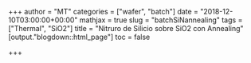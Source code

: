 +++
author = "MT"
categories = ["wafer", "batch"]
date = "2018-12-10T03:00:00+00:00"
mathjax = true
slug = "batchSiNannealing"
tags = ["Thermal", "SiO2"]
title = "Nitruro de Silicio sobre SiO2 con Annealing"
[output."blogdown::html_page"]
toc = false

+++

